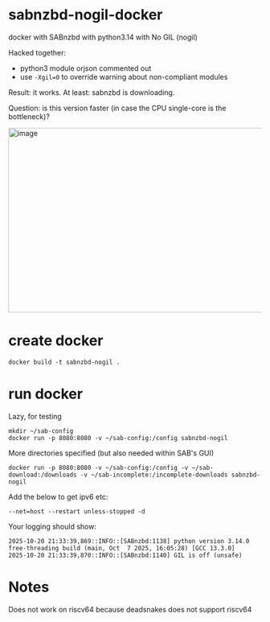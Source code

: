 # sabnzbd-nogil-docker
docker with SABnzbd with python3.14 with No GIL (nogil)

Hacked together:
- python3 module orjson commented out
- use `-Xgil=0` to override warning about non-compliant modules

Result: it works. At least: sabnzbd is downloading. 

Question: is this version faster (in case the CPU single-core is the bottleneck)?

<img width="777" height="367" alt="image" src="https://github.com/user-attachments/assets/74337771-b713-4235-b292-e1dbac9e05d8" />


# create docker

```
docker build -t sabnzbd-nogil .
```

# run docker

Lazy, for testing

```
mkdir ~/sab-config
docker run -p 8080:8080 -v ~/sab-config:/config sabnzbd-nogil
```
More directories specified (but also needed within SAB's GUI)

```
docker run -p 8080:8080 -v ~/sab-config:/config -v ~/sab-download:/downloads -v ~/sab-incomplete:/incomplete-downloads sabnzbd-nogil
```

Add the below to get ipv6 etc:

```
--net=host --restart unless-stopped -d
```

Your logging should show:
```
2025-10-20 21:33:39,869::INFO::[SABnzbd:1138] python version 3.14.0 free-threading build (main, Oct  7 2025, 16:05:28) [GCC 13.3.0]
2025-10-20 21:33:39,870::INFO::[SABnzbd:1140] GIL is off (unsafe)
```


# Notes

Does not work on riscv64 because deadsnakes does not support riscv64
